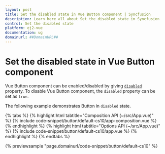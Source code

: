 ```yaml
---
layout: post
title: Set the disabled state in Vue Button component | Syncfusion
description: Learn here all about Set the disabled state in Syncfusion Vue Button component of Syncfusion Essential JS 2 and more.
control: Set the disabled state 
platform: ej2-vue
documentation: ug
domainurl: ##DomainURL##
---
```


# Set the disabled state in Vue Button component

Vue Button component can be enabled/disabled by giving [`disabled`](https://ej2.syncfusion.com/vue/documentation/api/button/#disabled) property. To disable Vue Button component, the `disabled` property can be set as `true`.

The following example demonstrates Button in `disabled` state.

{% tabs %}
{% highlight html tabtitle="Composition API (~/src/App.vue)" %}
{% include code-snippet/button/default-cs10/app-composition.vue %}
{% endhighlight %}
{% highlight html tabtitle="Options API (~/src/App.vue)" %}
{% include code-snippet/button/default-cs10/app.vue %}
{% endhighlight %}
{% endtabs %}
        
{% previewsample "page.domainurl/code-snippet/button/default-cs10" %}